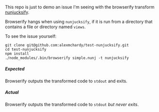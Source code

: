 This repo is just to demo an issue I'm seeing with the browserify transform [nunjucksify](https://github.com/rotundasoftware/nunjucksify).

Browserify hangs when using `nunjucksify`, if it is run from a directory that contains a file or directory named `views`.

To see the issue yourself:
```
git clone git@github.com:alexmchardy/test-nunjucksify.git
cd test-nunjucksify
npm install
./node_modules/.bin/browserify simple.nunj -t nunjucksify
```

##### Expected
Browserify outputs the transformed code to `stdout` and exits.

##### Actual
Browserify outputs the transformed code to `stdout` *but never exits*.
